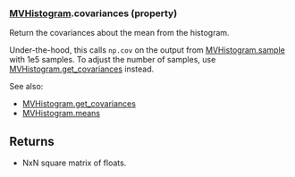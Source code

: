### [MVHistogram](MVHistogram.md).covariances (property)




Return the covariances about the mean from the histogram.

Under-the-hood, this calls `np.cov` on the output from [MVHistogram.sample](MVHistogram.sample.md)
with 1e5 samples.  To adjust the number of samples, use [MVHistogram.get_covariances](MVHistogram.get_covariances.md) instead.

See also:

* [MVHistogram.get_covariances](MVHistogram.get_covariances.md)
* [MVHistogram.means](MVHistogram.means.md)

Returns
---------
* NxN square matrix of floats.

